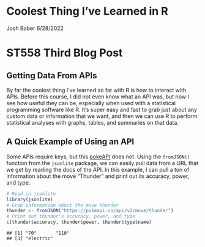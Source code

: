 Coolest Thing I’ve Learned in R
================
Josh Baber
6/28/2022

# ST558 Third Blog Post

## Getting Data From APIs

By far the coolest thing I’ve learned so far with R is how to interact
with APIs. Before this course, I did not even know what an API was, but
now I see how useful they can be, especially when used with a
statistical programming software like R. It’s super easy and fast to
grab just about any custom data or information that we want, and then we
can use R to perform statistical analyses with graphs, tables, and
summaries on that data.

## A Quick Example of Using an API

Some APIs require keys, but this [pokeAPI](https://pokeapi.co/) does
not. Using the `fromJSON()` function from the `jsonlite` package, we can
easily pull data from a URL that we get by reading the docs of the API.
In this example, I can pull a ton of information about the move
“Thunder” and print out its accuracy, power, and type.

``` r
# Read in jsonlite
library(jsonlite)
# Grab information about the move thunder
thunder <- fromJSON("https://pokeapi.co/api/v2/move/thunder")
# Print out thunder's accuracy, power, and type
c(thunder$accuracy, thunder$power, thunder$type$name)
```

    ## [1] "70"       "110"     
    ## [3] "electric"

